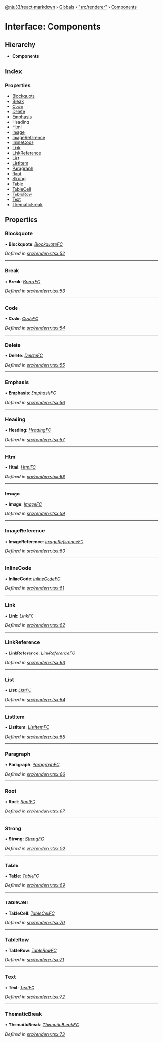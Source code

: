 [@nju33/react-markdown](../README.md) › [Globals](../globals.md) › ["src/renderer"](../modules/_src_renderer_.md) › [Components](_src_renderer_.components.md)

# Interface: Components

## Hierarchy

* **Components**

## Index

### Properties

* [Blockquote](_src_renderer_.components.md#blockquote)
* [Break](_src_renderer_.components.md#break)
* [Code](_src_renderer_.components.md#code)
* [Delete](_src_renderer_.components.md#delete)
* [Emphasis](_src_renderer_.components.md#emphasis)
* [Heading](_src_renderer_.components.md#heading)
* [Html](_src_renderer_.components.md#html)
* [Image](_src_renderer_.components.md#image)
* [ImageReference](_src_renderer_.components.md#imagereference)
* [InlineCode](_src_renderer_.components.md#inlinecode)
* [Link](_src_renderer_.components.md#link)
* [LinkReference](_src_renderer_.components.md#linkreference)
* [List](_src_renderer_.components.md#list)
* [ListItem](_src_renderer_.components.md#listitem)
* [Paragraph](_src_renderer_.components.md#paragraph)
* [Root](_src_renderer_.components.md#root)
* [Strong](_src_renderer_.components.md#strong)
* [Table](_src_renderer_.components.md#table)
* [TableCell](_src_renderer_.components.md#tablecell)
* [TableRow](_src_renderer_.components.md#tablerow)
* [Text](_src_renderer_.components.md#text)
* [ThematicBreak](_src_renderer_.components.md#thematicbreak)

## Properties

###  Blockquote

• **Blockquote**: *[BlockquoteFC](../modules/_src_renderer_components_blockquote_.md#blockquotefc)*

*Defined in [src/renderer.tsx:52](https://github.com/nju33/react-markdown/blob/b4ce032/src/renderer.tsx#L52)*

___

###  Break

• **Break**: *[BreakFC](../modules/_src_renderer_components_break_.md#breakfc)*

*Defined in [src/renderer.tsx:53](https://github.com/nju33/react-markdown/blob/b4ce032/src/renderer.tsx#L53)*

___

###  Code

• **Code**: *[CodeFC](../modules/_src_renderer_components_code_.md#codefc)*

*Defined in [src/renderer.tsx:54](https://github.com/nju33/react-markdown/blob/b4ce032/src/renderer.tsx#L54)*

___

###  Delete

• **Delete**: *[DeleteFC](../modules/_src_renderer_components_delete_.md#deletefc)*

*Defined in [src/renderer.tsx:55](https://github.com/nju33/react-markdown/blob/b4ce032/src/renderer.tsx#L55)*

___

###  Emphasis

• **Emphasis**: *[EmphasisFC](../modules/_src_renderer_components_emphasis_.md#emphasisfc)*

*Defined in [src/renderer.tsx:56](https://github.com/nju33/react-markdown/blob/b4ce032/src/renderer.tsx#L56)*

___

###  Heading

• **Heading**: *[HeadingFC](../modules/_src_renderer_components_heading_.md#headingfc)*

*Defined in [src/renderer.tsx:57](https://github.com/nju33/react-markdown/blob/b4ce032/src/renderer.tsx#L57)*

___

###  Html

• **Html**: *[HtmlFC](../modules/_src_renderer_components_html_.md#htmlfc)*

*Defined in [src/renderer.tsx:58](https://github.com/nju33/react-markdown/blob/b4ce032/src/renderer.tsx#L58)*

___

###  Image

• **Image**: *[ImageFC](../modules/_src_renderer_components_image_.md#imagefc)*

*Defined in [src/renderer.tsx:59](https://github.com/nju33/react-markdown/blob/b4ce032/src/renderer.tsx#L59)*

___

###  ImageReference

• **ImageReference**: *[ImageReferenceFC](../modules/_src_renderer_components_image_reference_.md#imagereferencefc)*

*Defined in [src/renderer.tsx:60](https://github.com/nju33/react-markdown/blob/b4ce032/src/renderer.tsx#L60)*

___

###  InlineCode

• **InlineCode**: *[InlineCodeFC](../modules/_src_renderer_components_inline_code_.md#inlinecodefc)*

*Defined in [src/renderer.tsx:61](https://github.com/nju33/react-markdown/blob/b4ce032/src/renderer.tsx#L61)*

___

###  Link

• **Link**: *[LinkFC](../modules/_src_renderer_components_link_.md#linkfc)*

*Defined in [src/renderer.tsx:62](https://github.com/nju33/react-markdown/blob/b4ce032/src/renderer.tsx#L62)*

___

###  LinkReference

• **LinkReference**: *[LinkReferenceFC](../modules/_src_renderer_components_link_reference_.md#linkreferencefc)*

*Defined in [src/renderer.tsx:63](https://github.com/nju33/react-markdown/blob/b4ce032/src/renderer.tsx#L63)*

___

###  List

• **List**: *[ListFC](../modules/_src_renderer_components_list_.md#listfc)*

*Defined in [src/renderer.tsx:64](https://github.com/nju33/react-markdown/blob/b4ce032/src/renderer.tsx#L64)*

___

###  ListItem

• **ListItem**: *[ListItemFC](../modules/_src_renderer_components_list_item_.md#listitemfc)*

*Defined in [src/renderer.tsx:65](https://github.com/nju33/react-markdown/blob/b4ce032/src/renderer.tsx#L65)*

___

###  Paragraph

• **Paragraph**: *[ParagraphFC](../modules/_src_renderer_components_paragraph_.md#paragraphfc)*

*Defined in [src/renderer.tsx:66](https://github.com/nju33/react-markdown/blob/b4ce032/src/renderer.tsx#L66)*

___

###  Root

• **Root**: *[RootFC](../modules/_src_renderer_components_root_.md#rootfc)*

*Defined in [src/renderer.tsx:67](https://github.com/nju33/react-markdown/blob/b4ce032/src/renderer.tsx#L67)*

___

###  Strong

• **Strong**: *[StrongFC](../modules/_src_renderer_components_strong_.md#strongfc)*

*Defined in [src/renderer.tsx:68](https://github.com/nju33/react-markdown/blob/b4ce032/src/renderer.tsx#L68)*

___

###  Table

• **Table**: *[TableFC](../modules/_src_renderer_components_table_.md#tablefc)*

*Defined in [src/renderer.tsx:69](https://github.com/nju33/react-markdown/blob/b4ce032/src/renderer.tsx#L69)*

___

###  TableCell

• **TableCell**: *[TableCellFC](../modules/_src_renderer_components_table_cell_.md#tablecellfc)*

*Defined in [src/renderer.tsx:70](https://github.com/nju33/react-markdown/blob/b4ce032/src/renderer.tsx#L70)*

___

###  TableRow

• **TableRow**: *[TableRowFC](../modules/_src_renderer_components_table_row_.md#tablerowfc)*

*Defined in [src/renderer.tsx:71](https://github.com/nju33/react-markdown/blob/b4ce032/src/renderer.tsx#L71)*

___

###  Text

• **Text**: *[TextFC](../modules/_src_renderer_components_text_.md#textfc)*

*Defined in [src/renderer.tsx:72](https://github.com/nju33/react-markdown/blob/b4ce032/src/renderer.tsx#L72)*

___

###  ThematicBreak

• **ThematicBreak**: *[ThematicBreakFC](../modules/_src_renderer_components_thematic_break_.md#thematicbreakfc)*

*Defined in [src/renderer.tsx:73](https://github.com/nju33/react-markdown/blob/b4ce032/src/renderer.tsx#L73)*
